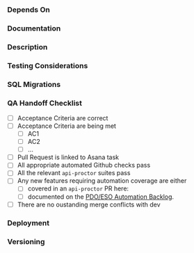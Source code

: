 <!--
	Niche Back-End PR Template
	Don't Forget:
	- Add your PR to any relevant github boards
	- Tag your PR with the BACK_END label
-->

<!-- CC relevant team members -->

### Depends On

<!-- Does this PR depend on other PRs in the pipeline? Same service, other services, go-common etc.  If
  it depends on other PRs within the same repository, link github diffs between these PRs for ease of review -->

### Documentation

<!-- Link(s) to documentation relevant to the work, such as issues, wiki, tech debt cards, etc. -->

### Description

<!-- A plain-English overview of the work involved in this PR. -->

### Testing Considerations

<!-- Any specific testing considerations for this PR: dependencies, sample UUIDs, test data etc.-->

### SQL Migrations

<!-- Uncomment and fill out the following section if this PR contains any alterations to the service's database -->

<!--
    Migration Script: <link to migration script file>
    Description: <a description of the specific schema or data changes made by this migration script>

    Keep this tag - the data enablement team will be notified via email of any changes: @nicheinc/data-enablement 
-->

### QA Handoff Checklist

<!-- Set of steps to take to verify that this PR is in fact ready to hand off to QA. -->

- [ ] Acceptance Criteria are correct
- [ ] Acceptance Criteria are being met
    - [ ] AC1
    - [ ] AC2
    - [ ] ...
- [ ] Pull Request is linked to Asana task
- [ ] All appropriate automated Github checks pass
- [ ] All the relevant `api-proctor` suites pass
- [ ] Any new features requiring automation coverage are either
  - [ ] covered in an `api-proctor` PR here:
  - [ ] documented on the
  [PDO/ESO Automation Backlog](https://app.asana.com/0/1202082245735211/list).
- [ ] There are no oustanding merge conflicts with dev

### Deployment 

<!-- Any deployment considerations for this PR, including new service flags, dependencies, necessary order of operations etc. -->

<!-- Does this PR represent a new back-end component that has never been deployed before? Consult the Production Readiness Checklist: https://docs.google.com/document/d/1MUjrz0m-zbTc4wmvxdmbCm6B2ML8fAluU7u9CqLSG9g/edit -->

### Versioning

<!-- Indicate whether this is a Major, Minor, or Patch bump and explain why. -->
